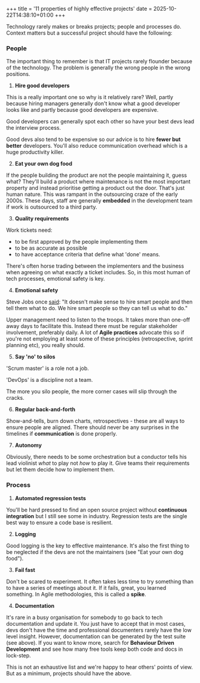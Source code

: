 +++
title = '11 properties of highly effective projects'
date = 2025-10-22T14:38:10+01:00
+++


Technology rarely makes or breaks projects; people and processes do.
Context matters but a successful project should have the following:

### People

The important thing to remember is that IT projects rarely flounder because of the technology.
The problem is generally the wrong people in the wrong positions.

1. __Hire good developers__

This is a really important one so why is it relatively rare? 
Well, partly because hiring managers generally don't know what a good developer looks like and partly because good developers are expensive.

Good developers can generally spot each other so have your best devs lead the interview process.

Good devs also tend to be expensive so our advice is to hire __fewer but better__ developers.
You'll also reduce communication overhead which is a huge productivity killer.

2. __Eat your own dog food__

If the people building the product are not the people maintaining it, guess what? 
They'll build a product where maintenance is not the most important property and instead prioritise getting a product out the door.
That's just human nature. 
This was rampant in the outsourcing craze of the early 2000s. 
These days, staff are generally __embedded__ in the development team if work is outsourced to a third party. 


3. __Quality requirements__ 

Work tickets need:
- to be first approved by the people implementing them
- to be as accurate as possible
- to have acceptance criteria that define what 'done' means.

There's often horse trading between the implementers and the business when agreeing on what exactly a ticket includes. 
So, in this most human of tech processes, emotional safety is key.

4. __Emotional safety__

Steve Jobs once [said](https://www.goodreads.com/quotes/8586131-it-doesn-t-make-sense-to-hire-smart-people-and-then):  "It doesn't make sense to hire smart people and then tell them what to do. We hire smart people so they can tell us what to do."

Upper management need to listen to the troops.
It takes more than one-off away days to facilitate this. 
Instead there must be regular stakeholder involvement, preferably daily. 
A lot of __Agile practices__ advocate this so if you're not employing at least some of these principles (retrospective, sprint planning etc), you really should.

5. __Say 'no' to silos__

'Scrum master' is a role not a job.

'DevOps' is a discipline not a team.

The more you silo people, the more corner cases will slip through the cracks. 

6. __Regular back-and-forth__

Show-and-tells, burn down charts, retrospectives - these are all ways to ensure people are aligned. There should never be any surprises in the timelines if __communication__ is done properly.

7. __Autonomy__

Obviously, there needs to be some orchestration but a conductor tells his lead violinist *what* to play not *how* to play it.
Give teams their requirements but let them decide how to implement them.

### Process

1. __Automated regression tests__

You'll be hard pressed to find an open source project without __continuous integration__ but I still see some in industry.
Regression tests are the single best way to ensure a code base is resilient.

2. __Logging__

Good logging is the key to effective maintenance.
It's also the first thing to be neglected if the devs are not the maintainers (see "Eat your own dog food").

3. __Fail fast__

Don't be scared to experiment. It often takes less time to try something than to have a series of meetings about it. If it fails, great, you learned something. In Agile methodologies, this is called a __spike__.  

4. __Documentation__

It's rare in a busy organisation for somebody to go back to tech documentation and update it.
You just have to accept that in most cases, devs don't have the time and professional documenters rarely have the low level insight.
However, documentation can be generated by the test suite (see above).
If you want to know more, search for __Behaviour Driven Development__ and see how many free tools keep both code and docs in lock-step.


This is not an exhaustive list and we're happy to hear others' points of view. But as a minimum, projects should have the above.
